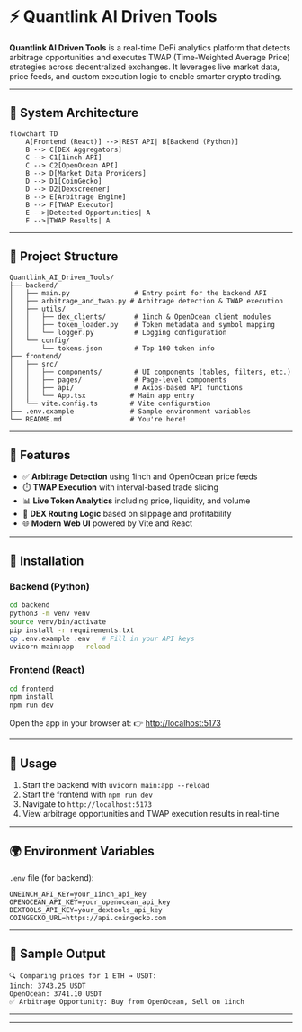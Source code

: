 # ⚡ Quantlink AI Driven Tools

**Quantlink AI Driven Tools** is a real-time DeFi analytics platform that detects arbitrage opportunities and executes TWAP (Time-Weighted Average Price) strategies across decentralized exchanges. It leverages live market data, price feeds, and custom execution logic to enable smarter crypto trading.

---

## 🧠 System Architecture

```
flowchart TD
    A[Frontend (React)] -->|REST API| B[Backend (Python)]
    B --> C[DEX Aggregators]
    C --> C1[1inch API]
    C --> C2[OpenOcean API]
    B --> D[Market Data Providers]
    D --> D1[CoinGecko]
    D --> D2[Dexscreener]
    B --> E[Arbitrage Engine]
    B --> F[TWAP Executor]
    E -->|Detected Opportunities| A
    F -->|TWAP Results| A
```

---

## 📁 Project Structure

```
Quantlink_AI_Driven_Tools/
├── backend/
│   ├── main.py                # Entry point for the backend API
│   ├── arbitrage_and_twap.py # Arbitrage detection & TWAP execution
│   ├── utils/
│   │   ├── dex_clients/       # 1inch & OpenOcean client modules
│   │   ├── token_loader.py    # Token metadata and symbol mapping
│   │   └── logger.py          # Logging configuration
│   └── config/
│       └── tokens.json        # Top 100 token info
├── frontend/
│   ├── src/
│   │   ├── components/        # UI components (tables, filters, etc.)
│   │   ├── pages/             # Page-level components
│   │   ├── api/               # Axios-based API functions
│   │   └── App.tsx           # Main app entry
│   └── vite.config.ts        # Vite configuration
├── .env.example              # Sample environment variables
└── README.md                 # You're here!
```

---

## 🔧 Features

* ✅ **Arbitrage Detection** using 1inch and OpenOcean price feeds
* ⏱️ **TWAP Execution** with interval-based trade slicing
* 📊 **Live Token Analytics** including price, liquidity, and volume
* 🔄 **DEX Routing Logic** based on slippage and profitability
* 🌐 **Modern Web UI** powered by Vite and React

---

## 🚀 Installation

### Backend (Python)

```bash
cd backend
python3 -m venv venv
source venv/bin/activate
pip install -r requirements.txt
cp .env.example .env   # Fill in your API keys
uvicorn main:app --reload
```

### Frontend (React)

```bash
cd frontend
npm install
npm run dev
```

Open the app in your browser at:
👉 [http://localhost:5173](http://localhost:5173)

---

## 🧪 Usage

1. Start the backend with `uvicorn main:app --reload`
2. Start the frontend with `npm run dev`
3. Navigate to `http://localhost:5173`
4. View arbitrage opportunities and TWAP execution results in real-time

---

## 🌍 Environment Variables

`.env` file (for backend):

```env
ONEINCH_API_KEY=your_1inch_api_key
OPENOCEAN_API_KEY=your_openocean_api_key
DEXTOOLS_API_KEY=your_dextools_api_key
COINGECKO_URL=https://api.coingecko.com
```

---

## 📸 Sample Output

```
🔍 Comparing prices for 1 ETH → USDT:
1inch: 3743.25 USDT
OpenOcean: 3741.10 USDT
✅ Arbitrage Opportunity: Buy from OpenOcean, Sell on 1inch
```

---
---


